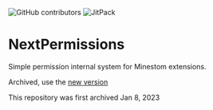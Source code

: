 <img alt="GitHub contributors" src="https://img.shields.io/github/contributors/MinestomPlugins/lib-permissions?style=flat-square"> <img alt="JitPack" src="https://img.shields.io/jitpack/version/com.github.MinestomPlugins/lib-permissions?style=flat-square">

# NextPermissions

Simple permission internal system for Minestom extensions.

Archived, use the [new version](https://github.com/Hypejet/HypeStom-Kt)

This repository was first archived Jan 8, 2023
